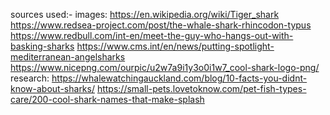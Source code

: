 sources used:-
images:
https://en.wikipedia.org/wiki/Tiger_shark
https://www.redsea-project.com/post/the-whale-shark-rhincodon-typus
https://www.redbull.com/int-en/meet-the-guy-who-hangs-out-with-basking-sharks
https://www.cms.int/en/news/putting-spotlight-mediterranean-angelsharks
https://www.nicepng.com/ourpic/u2w7a9i1y3o0i1w7_cool-shark-logo-png/
research:
https://whalewatchingauckland.com/blog/10-facts-you-didnt-know-about-sharks/
https://small-pets.lovetoknow.com/pet-fish-types-care/200-cool-shark-names-that-make-splash

